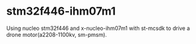 # stm32f446-ihm07m1
Using nucleo stm32f446 and x-nucleo-ihm07m1 with st-mcsdk to drive a drone motor(a2208-1100kv, sm-pmsm). 
